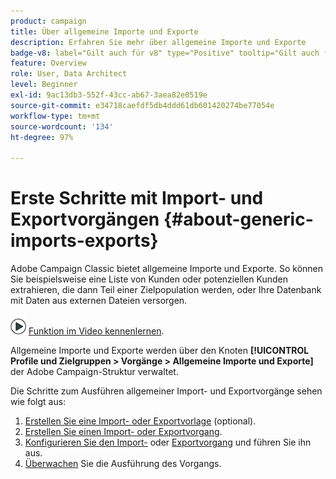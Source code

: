```yaml
---
product: campaign
title: Über allgemeine Importe und Exporte
description: Erfahren Sie mehr über allgemeine Importe und Exporte
badge-v8: label="Gilt auch für v8" type="Positive" tooltip="Gilt auch für Campaign v8"
feature: Overview
role: User, Data Architect
level: Beginner
exl-id: 9ac13db3-552f-43cc-ab67-3aea82e0519e
source-git-commit: e34718caefdf5db4ddd61db601420274be77054e
workflow-type: tm+mt
source-wordcount: '134'
ht-degree: 97%

---
```


# Erste Schritte mit Import- und Exportvorgängen {#about-generic-imports-exports}



Adobe Campaign Classic bietet allgemeine Importe und Exporte. So können Sie beispielsweise eine Liste von Kunden oder potenziellen Kunden extrahieren, die dann Teil einer Zielpopulation werden, oder Ihre Datenbank mit Daten aus externen Dateien versorgen.

![](assets/do-not-localize/how-to-video.png) [Funktion im Video kennenlernen](../../platform/using/exporting-and-importing-profiles.md#import-profiles-video).

Allgemeine Importe und Exporte werden über den Knoten **[!UICONTROL Profile und Zielgruppen > Vorgänge > Allgemeine Importe und Exporte]** der Adobe Campaign-Struktur verwaltet.

Die Schritte zum Ausführen allgemeiner Import- und Exportvorgänge sehen wie folgt aus:

1. [Erstellen Sie eine Import- oder Exportvorlage](../../platform/using/creating-import-export-templates.md) (optional).
1. [Erstellen Sie einen Import- oder Exportvorgang](../../platform/using/creating-import-export-jobs.md).
1. [Konfigurieren Sie den Import-](../../platform/using/executing-import-jobs.md) oder [Exportvorgang](../../platform/using/executing-export-jobs.md) und führen Sie ihn aus.
1. [Überwachen](../../platform/using/monitoring-jobs-execution.md) Sie die Ausführung des Vorgangs.
